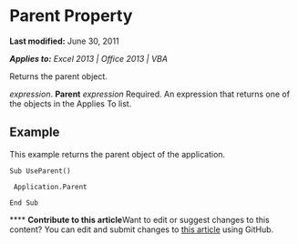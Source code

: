 
# Parent Property

 **Last modified:** June 30, 2011

 _**Applies to:** Excel 2013 | Office 2013 | VBA_

Returns the parent object.

 _expression_. **Parent**
 _expression_ Required. An expression that returns one of the objects in the Applies To list.

## Example

This example returns the parent object of the application.


```
Sub UseParent() 
 
 Application.Parent 
 
End Sub
```


****   **Contribute to this article**Want to edit or suggest changes to this content? You can edit and submit changes to  [this article](https://github.com/jhershey00/VBA_Excel_Test/OpenXMLCon/articles/504783e9-8bd6-7716-20d4-1f1484f36b33.md) using GitHub.

